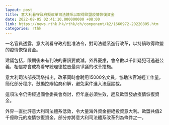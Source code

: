 ```yaml
---
layout: post
title: 意大利看守政府擬改革司法體系以取得歐盟疫情恢復資金
date: 2022-08-05 02:41:10.000000000 +08:00
link: https://news.rthk.hk/rthk/ch/component/k2/1660972-20220805.htm
categories: rthk
---
```


一名官員透露，意大利看守政府批准法令，對司法體系進行改革，以持續取得歐盟的疫情恢復資金。

建議包括，限期後未有判決的審訊要裁減。外界憂慮，會令數以千計疑犯可逃避公義，相信亦會成為看守總理德拉吉最具爭議的改革措施。

意大利司法部長瑪塔指出，改革同時會聘用15000名文員，協助法官減輕工作量，簡化部分程序，鼓勵控辯協商和解，避免案件進入法庭訟裁。

這項法令仍需經過國會委員會商討，但年底必須生效，趕及歐盟發放疫情恢復資金。

外界一直批評意大利司法體系低效，令大量海外資金拒絕投資意大利。歐盟共值2千億歐元的疫情恢復資金，部分亦將意大利司法體系改革列為條件之一。
